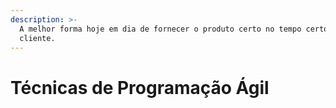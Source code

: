 ```yaml
---
description: >-
  A melhor forma hoje em dia de fornecer o produto certo no tempo certo para o
  cliente.
---
```


# Técnicas de Programação Ágil


